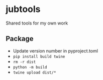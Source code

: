 # jubtools

Shared tools for my own work

## Package

* Update version number in pyproject.toml
* `pip install build twine`
* `rm -r dist`
* `python -m build`
* `twine upload dist/*`
